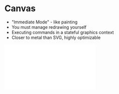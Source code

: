 # Canvas

 * "Immediate Mode" - like painting
 * You must manage redrawing yourself
 * Executing commands in a stateful graphics context
 * Closer to metal than SVG, highly optimizable

<iframe frameborder="0" class="ide" src="ide.html#canvasSmiley"></iframe>

